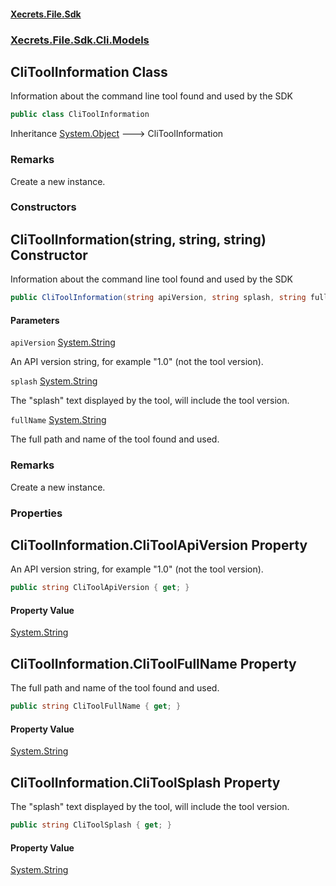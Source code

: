 #### [Xecrets.File.Sdk](index.md 'index')
### [Xecrets.File.Sdk.Cli.Models](Xecrets.File.Sdk.Cli.Models.md 'Xecrets.File.Sdk.Cli.Models')

## CliToolInformation Class

Information about the command line tool found and used by the SDK

```csharp
public class CliToolInformation
```

Inheritance [System.Object](https://docs.microsoft.com/en-us/dotnet/api/System.Object 'System.Object') &#129106; CliToolInformation

### Remarks
Create a new instance.
### Constructors

<a name='Xecrets.File.Sdk.Cli.Models.CliToolInformation.CliToolInformation(string,string,string)'></a>

## CliToolInformation(string, string, string) Constructor

Information about the command line tool found and used by the SDK

```csharp
public CliToolInformation(string apiVersion, string splash, string fullName);
```
#### Parameters

<a name='Xecrets.File.Sdk.Cli.Models.CliToolInformation.CliToolInformation(string,string,string).apiVersion'></a>

`apiVersion` [System.String](https://docs.microsoft.com/en-us/dotnet/api/System.String 'System.String')

An API version string, for example "1.0" (not the tool version).

<a name='Xecrets.File.Sdk.Cli.Models.CliToolInformation.CliToolInformation(string,string,string).splash'></a>

`splash` [System.String](https://docs.microsoft.com/en-us/dotnet/api/System.String 'System.String')

The "splash" text displayed by the tool, will include the tool version.

<a name='Xecrets.File.Sdk.Cli.Models.CliToolInformation.CliToolInformation(string,string,string).fullName'></a>

`fullName` [System.String](https://docs.microsoft.com/en-us/dotnet/api/System.String 'System.String')

The full path and name of the tool found and used.

### Remarks
Create a new instance.
### Properties

<a name='Xecrets.File.Sdk.Cli.Models.CliToolInformation.CliToolApiVersion'></a>

## CliToolInformation.CliToolApiVersion Property

An API version string, for example "1.0" (not the tool version).

```csharp
public string CliToolApiVersion { get; }
```

#### Property Value
[System.String](https://docs.microsoft.com/en-us/dotnet/api/System.String 'System.String')

<a name='Xecrets.File.Sdk.Cli.Models.CliToolInformation.CliToolFullName'></a>

## CliToolInformation.CliToolFullName Property

The full path and name of the tool found and used.

```csharp
public string CliToolFullName { get; }
```

#### Property Value
[System.String](https://docs.microsoft.com/en-us/dotnet/api/System.String 'System.String')

<a name='Xecrets.File.Sdk.Cli.Models.CliToolInformation.CliToolSplash'></a>

## CliToolInformation.CliToolSplash Property

The "splash" text displayed by the tool, will include the tool version.

```csharp
public string CliToolSplash { get; }
```

#### Property Value
[System.String](https://docs.microsoft.com/en-us/dotnet/api/System.String 'System.String')